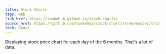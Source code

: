 ```yaml
---
title: Stock Charts
tags: web
link_href: https://tombohub.github.io/stock-charts/
source_href: https://github.com/tombohub/stock-charts/tree/master/src/frontend
tech: React
---
```


Displaying stock price chart for each day of the 6 months. That's a lot of data.
